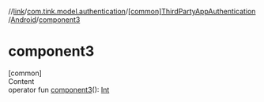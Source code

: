 //[link](../../../index.md)/[com.tink.model.authentication](../../index.md)/[[common]ThirdPartyAppAuthentication](../index.md)/[Android](index.md)/[component3](component3.md)



# component3  
[common]  
Content  
operator fun [component3](component3.md)(): [Int](https://kotlinlang.org/api/latest/jvm/stdlib/kotlin/-int/index.html)  



